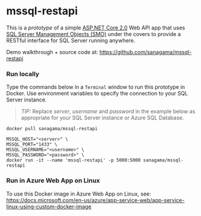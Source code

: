 # mssql-restapi

This is a *prototype* of a simple [ASP.NET Core 2.0](https://docs.microsoft.com/en-us/aspnet/core/getting-started) Web API app that uses [SQL Server Management Objects (SMO)](https://www.nuget.org/packages/Microsoft.SqlServer.SqlManagementObjects) under the covers to provide a RESTful interface for SQL Server running anywhere.

Demo walkthrough + source code at: <https://github.com/sanagama/mssql-restapi>

### Run locally

Type the commands below in a ```Terminal``` window to run this prototype in Docker. Use environment variables to specify the connection to your SQL Server instance.

>*TIP:* Replace *server*, *username* and *password* in the example below as appropriate for your SQL Server instance or Azure SQL Database.

```
docker pull sanagama/mssql-restapi

MSSQL_HOST="<server>" \
MSSQL_PORT="1433" \
MSSQL_USERNAME="<username>" \
MSSQL_PASSWORD="<password>" \
docker run -it --name 'mssql-restapi' -p 5000:5000 sanagama/mssql-restapi
```

### Run in Azure Web App on Linux

To use this Docker image in Azure Web App on Linux, see: <https://docs.microsoft.com/en-us/azure/app-service-web/app-service-linux-using-custom-docker-image>
